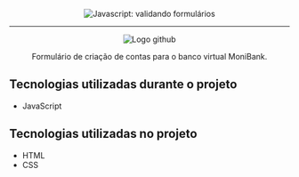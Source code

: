 <p align="center"> <img src="https://imgur.com/mIBmcEL.png" alt="Javascript: validando formulários"> </p>

<hr>

<p align="center"> <img src="https://avatars.githubusercontent.com/u/19915715?v=4" alt="Logo github"> </p>
<p align="center">Formulário de criação de contas para o banco virtual MoniBank.</p>

## Tecnologias utilizadas durante o projeto
* JavaScript

## Tecnologias utilizadas no projeto
* HTML
* CSS
